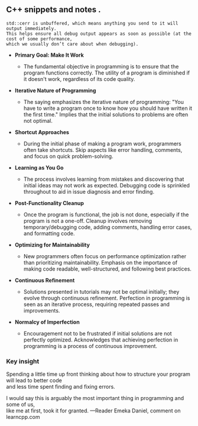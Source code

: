 ## C++ snippets and notes .

```text 
std::cerr is unbuffered, which means anything you send to it will output immediately.  
This helps ensure all debug output appears as soon as possible (at the cost of some performance,  
which we usually don’t care about when debugging).
```

- **Primary Goal: Make It Work**
  - The fundamental objective in programming is to ensure that the program functions
    correctly. The utility of a program is diminished if it doesn't work, regardless of
    its code quality.

- **Iterative Nature of Programming**
  - The saying emphasizes the iterative nature of programming: "You have to write a
    program once to know how you should have written it the first time." Implies that the
    initial solutions to problems are often not optimal.

- **Shortcut Approaches**
  - During the initial phase of making a program work, programmers often take shortcuts.
    Skip aspects like error handling, comments, and focus on quick problem-solving.

- **Learning as You Go**
  - The process involves learning from mistakes and discovering that initial ideas may
    not work as expected. Debugging code is sprinkled throughout to aid in issue
    diagnosis and error finding.

- **Post-Functionality Cleanup**
  - Once the program is functional, the job is not done, especially if the program is
    not a one-off. Cleanup involves removing temporary/debugging code, adding comments,
    handling error cases, and formatting code.

- **Optimizing for Maintainability**
  - New programmers often focus on performance optimization rather than prioritizing
    maintainability. Emphasis on the importance of making code readable,
    well-structured, and following best practices.

- **Continuous Refinement**
  - Solutions presented in tutorials may not be optimal initially; they evolve through
    continuous refinement. Perfection in programming is seen as an iterative process,
    requiring repeated passes and improvements.

- **Normalcy of Imperfection**
  - Encouragement not to be frustrated if initial solutions are not perfectly optimized.
    Acknowledges that achieving perfection in programming is a process of continuous
    improvement.


### Key insight

Spending a little time up front thinking about how to structure your program will lead to better code  
and less time spent finding and fixing errors.

I would say this is arguably the most important thing in programming and some of us,  
like me at first, took it for granted.
    —Reader Emeka Daniel, comment on learncpp.com

